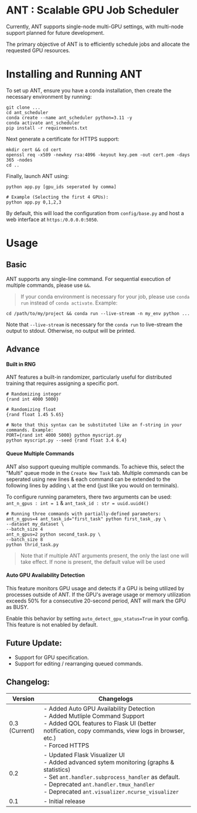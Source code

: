 # ANT : Scalable GPU Job Scheduler
Currently, ANT supports single-node multi-GPU settings, with multi-node support planned for future development.

The primary objective of ANT is to efficiently schedule jobs and allocate the requested GPU resources.

# Installing and Running ANT
To set up ANT, ensure you have a conda installation, then create the necessary environment by running:
```
git clone ...
cd ant_scheduler
conda create --name ant_scheduler python=3.11 -y
conda activate ant_scheduler
pip install -r requirements.txt
```

Next generate a certificate for HTTPS support:
```
mkdir cert && cd cert
openssl req -x509 -newkey rsa:4096 -keyout key.pem -out cert.pem -days 365 -nodes
cd ..
```
Finally, launch ANT using:
```
python app.py [gpu_ids seperated by comma]

# Example (Selecting the first 4 GPUs):
python app.py 0,1,2,3
```
By default, this will load the configuration from `config/base.py` and host a web interface at `https:/0.0.0.0:5050`.

# Usage
## Basic
ANT supports any single-line command. For sequential execution of multiple commands, please use `&&`.

> If your conda environment is necessary for your job, please use `conda run` instead of `conda activate`. Example: 
```
cd /path/to/my/project && conda run --live-stream -n my_env python ...
```
Note that `--live-stream` is necessary for the `conda run` to live-stream the output to stdout. Otherwise, no output will be printed.

## Advance
#### Built in RNG
ANT features a built-in randomizer, particularly useful for distributed training that requires assigning a specific port.
```
# Randomizing integer
{rand int 4000 5000}

# Randomizing float
{rand float 1.45 5.65}

# Note that this syntax can be substituted like an f-string in your commands. Example:
PORT={rand int 4000 5000} python myscript.py
python myscript.py --seed {rand float 3.4 6.4}
```

#### Queue Multiple Commands
ANT also support queuing multiple commands. To achieve this, select the "Multi" queue mode in the `Create New Task` tab. Multiple commands can be seperated using new lines & each command can be extended to the following lines by adding `\` at the end (just like you would on terminals).

To configure running parameters, there two arguments can be used:
`ant_n_gpus : int = 1` & `ant_task_id : str = uuid.uuid4()`

```
# Running three commands with partially-defined parameters:
ant_n_gpus=4 ant_task_id="first_task" python first_task_.py \
--dataset my_dataset \
--batch_size 4
ant_n_gpus=2 python second_task.py \
--batch_size 8
python thrid_task.py
```
>Note that if multiple ANT arguments present, the only the last one will take effect. If none is present, the default value will be used

#### Auto GPU Availability Detection
This feature monitors GPU usage and detects if a GPU is being utilized by processes outside of ANT. If the GPU's average usage or memory utilization exceeds 50% for a consecutive 20-second period, ANT will mark the GPU as BUSY.

Enable this behavior by setting `auto_detect_gpu_status=True` in your config. This feature is not enabled by default.

## Future Update:
- Support for GPU specification.
- Support for editing / rearranging queued commands.

## Changelog:
| Version | Changelogs |
| -       | -          |
|0.3 (Current)| - Added Auto GPU Availability Detection<br>- Added Mutliple Command Support<br>- Added QOL features to Flask UI (better notification, copy commands, view logs in browser, etc.)<br>- Forced HTTPS |
|0.2| - Updated Flask Visualizer UI <br> - Added advanced sytem monitoring (graphs & statistics)<br>- Set `ant.handler.subprocess_handler` as default.<br>- Deprecated `ant.handler.tmux_handler`<br>- Deprecated `ant.visualizer.ncurse_visualizer`|
|0.1| - Initial release|



